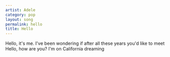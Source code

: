 ```yaml
---
artist: Adele
category: pop
layout: song
permalink: hello
title: Hello
---
```


Hello, it's me. I've been wondering if after all these years you'd like to meet  <br>
Hello, how are you? I'm on California dreaming